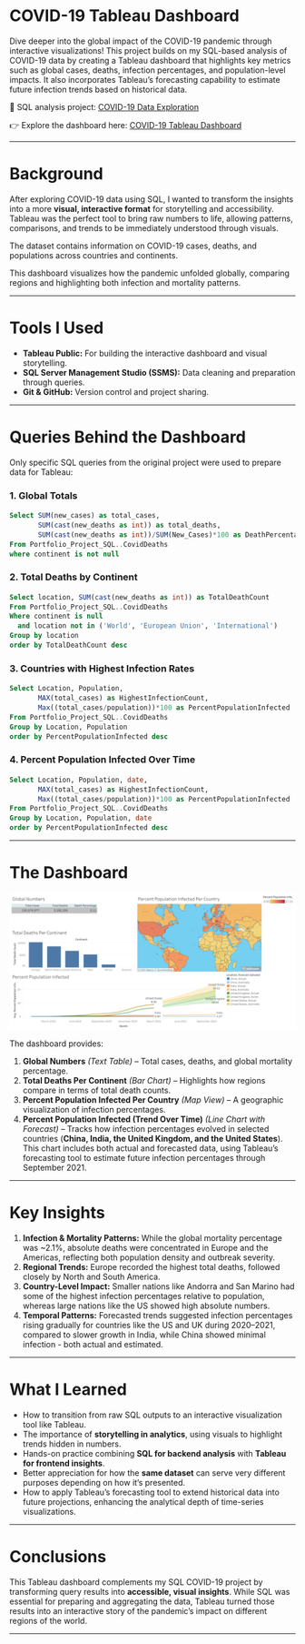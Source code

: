 # COVID-19 Tableau Dashboard

Dive deeper into the global impact of the COVID-19 pandemic through interactive visualizations!
This project builds on my SQL-based analysis of COVID-19 data by creating a Tableau dashboard that highlights key metrics such as global cases, deaths, infection percentages, and population-level impacts. It also incorporates Tableau’s forecasting capability to estimate future infection trends based on historical data.

🔗 SQL analysis project: [COVID-19 Data Exploration](/Covid_Project)

👉 Explore the dashboard here: [COVID-19 Tableau Dashboard](https://public.tableau.com/app/profile/swarnali.banerjee/viz/Covid_Data_Dashboard_17587963546020/Dashboard1)

---

# Background

After exploring COVID-19 data using SQL, I wanted to transform the insights into a more **visual, interactive format** for storytelling and accessibility. Tableau was the perfect tool to bring raw numbers to life, allowing patterns, comparisons, and trends to be immediately understood through visuals.

The dataset contains information on COVID-19 cases, deaths, and populations across countries and continents.

This dashboard visualizes how the pandemic unfolded globally, comparing regions and highlighting both infection and mortality patterns.

---

# Tools I Used

* **Tableau Public:** For building the interactive dashboard and visual storytelling.
* **SQL Server Management Studio (SSMS):** Data cleaning and preparation through queries.
* **Git & GitHub:** Version control and project sharing.

---

# Queries Behind the Dashboard

Only specific SQL queries from the original project were used to prepare data for Tableau:

### 1. Global Totals

```sql
Select SUM(new_cases) as total_cases, 
       SUM(cast(new_deaths as int)) as total_deaths, 
       SUM(cast(new_deaths as int))/SUM(New_Cases)*100 as DeathPercentage
From Portfolio_Project_SQL..CovidDeaths
where continent is not null
```

### 2. Total Deaths by Continent

```sql
Select location, SUM(cast(new_deaths as int)) as TotalDeathCount
From Portfolio_Project_SQL..CovidDeaths
Where continent is null 
  and location not in ('World', 'European Union', 'International')
Group by location
order by TotalDeathCount desc
```

### 3. Countries with Highest Infection Rates

```sql
Select Location, Population, 
       MAX(total_cases) as HighestInfectionCount,  
       Max((total_cases/population))*100 as PercentPopulationInfected
From Portfolio_Project_SQL..CovidDeaths
Group by Location, Population
order by PercentPopulationInfected desc
```

### 4. Percent Population Infected Over Time

```sql
Select Location, Population, date, 
       MAX(total_cases) as HighestInfectionCount,  
       Max((total_cases/population))*100 as PercentPopulationInfected
From Portfolio_Project_SQL..CovidDeaths
Group by Location, Population, date
order by PercentPopulationInfected desc
```

---

# The Dashboard

![COVID-19 Tableau Dashboard](Dashboard.png)

The dashboard provides:

1. **Global Numbers** *(Text Table)* – Total cases, deaths, and global mortality percentage.
2. **Total Deaths Per Continent** *(Bar Chart)* – Highlights how regions compare in terms of total death counts.
3. **Percent Population Infected Per Country** *(Map View)* – A geographic visualization of infection percentages.
4. **Percent Population Infected (Trend Over Time)** *(Line Chart with Forecast)* – Tracks how infection percentages evolved in selected countries (**China, India, the United Kingdom, and the United States**). This chart includes both actual and forecasted data, using Tableau’s forecasting tool to estimate future infection percentages through September 2021.

---

# Key Insights

1. **Infection & Mortality Patterns:** While the global mortality percentage was ~2.1%, absolute deaths were concentrated in Europe and the Americas, reflecting both population density and outbreak severity.
2. **Regional Trends:** Europe recorded the highest total deaths, followed closely by North and South America.
3. **Country-Level Impact:** Smaller nations like Andorra and San Marino had some of the highest infection percentages relative to population, whereas large nations like the US showed high absolute numbers.
4. **Temporal Patterns:** Forecasted trends suggested infection percentages rising gradually for countries like the US and UK during 2020–2021, compared to slower growth in India, while China showed minimal infection - both actual and estimated.
---

# What I Learned

* How to transition from raw SQL outputs to an interactive visualization tool like Tableau.
* The importance of **storytelling in analytics**, using visuals to highlight trends hidden in numbers.
* Hands-on practice combining **SQL for backend analysis** with **Tableau for frontend insights**.
* Better appreciation for how the **same dataset** can serve very different purposes depending on how it’s presented.
* How to apply Tableau’s forecasting tool to extend historical data into future projections, enhancing the analytical depth of time-series visualizations.

---

# Conclusions

This Tableau dashboard complements my SQL COVID-19 project by transforming query results into **accessible, visual insights**. While SQL was essential for preparing and aggregating the data, Tableau turned those results into an interactive story of the pandemic’s impact on different regions of the world.

---

